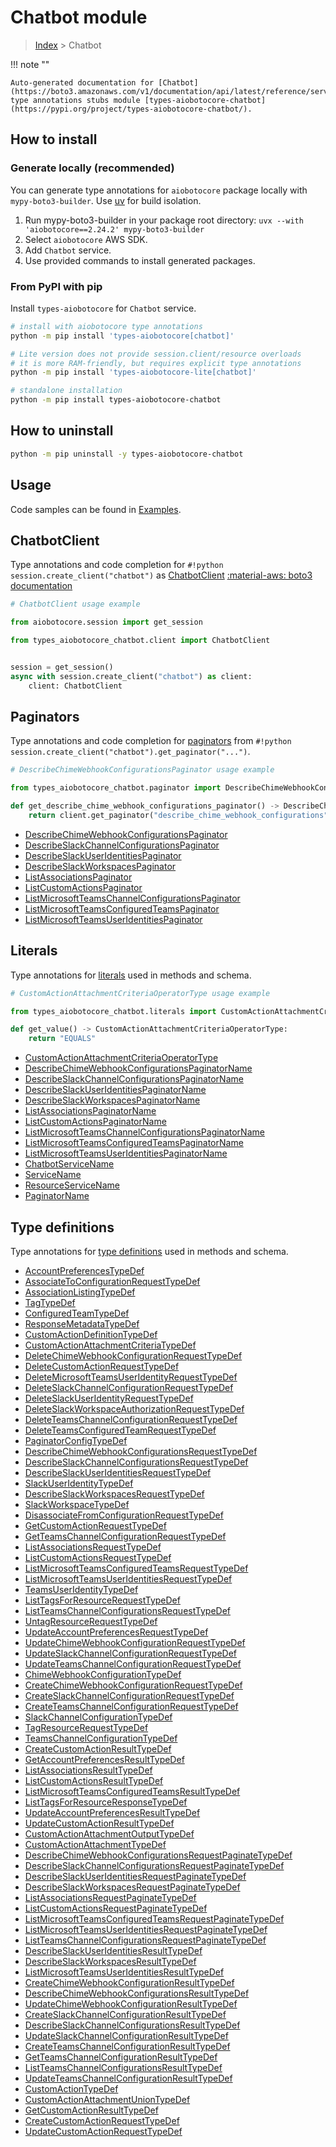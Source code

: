 # Chatbot module

> [Index](../README.md) > Chatbot


!!! note ""

    Auto-generated documentation for [Chatbot](https://boto3.amazonaws.com/v1/documentation/api/latest/reference/services/chatbot.html#chatbot)
    type annotations stubs module [types-aiobotocore-chatbot](https://pypi.org/project/types-aiobotocore-chatbot/).

## How to install

### Generate locally (recommended)

You can generate type annotations for `aiobotocore` package locally with `mypy-boto3-builder`.
Use [uv](https://docs.astral.sh/uv/getting-started/installation/) for build isolation.

1. Run mypy-boto3-builder in your package root directory: `uvx --with 'aiobotocore==2.24.2' mypy-boto3-builder`
1. Select `aiobotocore` AWS SDK.
1. Add `Chatbot` service.
1. Use provided commands to install generated packages.



### From PyPI with pip

Install `types-aiobotocore` for `Chatbot` service.

```bash
# install with aiobotocore type annotations
python -m pip install 'types-aiobotocore[chatbot]'

# Lite version does not provide session.client/resource overloads
# it is more RAM-friendly, but requires explicit type annotations
python -m pip install 'types-aiobotocore-lite[chatbot]'

# standalone installation
python -m pip install types-aiobotocore-chatbot
```



## How to uninstall

```bash
python -m pip uninstall -y types-aiobotocore-chatbot
```

## Usage

Code samples can be found in [Examples](./usage.md).

## ChatbotClient

Type annotations and code completion for  `#!python session.create_client("chatbot")` as [ChatbotClient](./client.md)
[:material-aws: boto3 documentation](https://boto3.amazonaws.com/v1/documentation/api/latest/reference/services/chatbot.html#Chatbot.Client)

```python
# ChatbotClient usage example

from aiobotocore.session import get_session

from types_aiobotocore_chatbot.client import ChatbotClient


session = get_session()
async with session.create_client("chatbot") as client:
    client: ChatbotClient
```


## Paginators

Type annotations and code completion for
[paginators](./paginators.md)
from `#!python session.create_client("chatbot").get_paginator("...")`.

```python
# DescribeChimeWebhookConfigurationsPaginator usage example

from types_aiobotocore_chatbot.paginator import DescribeChimeWebhookConfigurationsPaginator

def get_describe_chime_webhook_configurations_paginator() -> DescribeChimeWebhookConfigurationsPaginator:
    return client.get_paginator("describe_chime_webhook_configurations"))
```

- [DescribeChimeWebhookConfigurationsPaginator](./paginators.md#describechimewebhookconfigurationspaginator)
- [DescribeSlackChannelConfigurationsPaginator](./paginators.md#describeslackchannelconfigurationspaginator)
- [DescribeSlackUserIdentitiesPaginator](./paginators.md#describeslackuseridentitiespaginator)
- [DescribeSlackWorkspacesPaginator](./paginators.md#describeslackworkspacespaginator)
- [ListAssociationsPaginator](./paginators.md#listassociationspaginator)
- [ListCustomActionsPaginator](./paginators.md#listcustomactionspaginator)
- [ListMicrosoftTeamsChannelConfigurationsPaginator](./paginators.md#listmicrosoftteamschannelconfigurationspaginator)
- [ListMicrosoftTeamsConfiguredTeamsPaginator](./paginators.md#listmicrosoftteamsconfiguredteamspaginator)
- [ListMicrosoftTeamsUserIdentitiesPaginator](./paginators.md#listmicrosoftteamsuseridentitiespaginator)








## Literals

Type annotations for [literals](./literals.md) used in methods and schema.

```python
# CustomActionAttachmentCriteriaOperatorType usage example

from types_aiobotocore_chatbot.literals import CustomActionAttachmentCriteriaOperatorType

def get_value() -> CustomActionAttachmentCriteriaOperatorType:
    return "EQUALS"
```

- [CustomActionAttachmentCriteriaOperatorType](./literals.md#customactionattachmentcriteriaoperatortype)
- [DescribeChimeWebhookConfigurationsPaginatorName](./literals.md#describechimewebhookconfigurationspaginatorname)
- [DescribeSlackChannelConfigurationsPaginatorName](./literals.md#describeslackchannelconfigurationspaginatorname)
- [DescribeSlackUserIdentitiesPaginatorName](./literals.md#describeslackuseridentitiespaginatorname)
- [DescribeSlackWorkspacesPaginatorName](./literals.md#describeslackworkspacespaginatorname)
- [ListAssociationsPaginatorName](./literals.md#listassociationspaginatorname)
- [ListCustomActionsPaginatorName](./literals.md#listcustomactionspaginatorname)
- [ListMicrosoftTeamsChannelConfigurationsPaginatorName](./literals.md#listmicrosoftteamschannelconfigurationspaginatorname)
- [ListMicrosoftTeamsConfiguredTeamsPaginatorName](./literals.md#listmicrosoftteamsconfiguredteamspaginatorname)
- [ListMicrosoftTeamsUserIdentitiesPaginatorName](./literals.md#listmicrosoftteamsuseridentitiespaginatorname)
- [ChatbotServiceName](./literals.md#chatbotservicename)
- [ServiceName](./literals.md#servicename)
- [ResourceServiceName](./literals.md#resourceservicename)
- [PaginatorName](./literals.md#paginatorname)




## Type definitions

Type annotations for [type definitions](./type_defs.md) used in methods and schema.

- [AccountPreferencesTypeDef](./type_defs.md#accountpreferencestypedef)
- [AssociateToConfigurationRequestTypeDef](./type_defs.md#associatetoconfigurationrequesttypedef)
- [AssociationListingTypeDef](./type_defs.md#associationlistingtypedef)
- [TagTypeDef](./type_defs.md#tagtypedef)
- [ConfiguredTeamTypeDef](./type_defs.md#configuredteamtypedef)
- [ResponseMetadataTypeDef](./type_defs.md#responsemetadatatypedef)
- [CustomActionDefinitionTypeDef](./type_defs.md#customactiondefinitiontypedef)
- [CustomActionAttachmentCriteriaTypeDef](./type_defs.md#customactionattachmentcriteriatypedef)
- [DeleteChimeWebhookConfigurationRequestTypeDef](./type_defs.md#deletechimewebhookconfigurationrequesttypedef)
- [DeleteCustomActionRequestTypeDef](./type_defs.md#deletecustomactionrequesttypedef)
- [DeleteMicrosoftTeamsUserIdentityRequestTypeDef](./type_defs.md#deletemicrosoftteamsuseridentityrequesttypedef)
- [DeleteSlackChannelConfigurationRequestTypeDef](./type_defs.md#deleteslackchannelconfigurationrequesttypedef)
- [DeleteSlackUserIdentityRequestTypeDef](./type_defs.md#deleteslackuseridentityrequesttypedef)
- [DeleteSlackWorkspaceAuthorizationRequestTypeDef](./type_defs.md#deleteslackworkspaceauthorizationrequesttypedef)
- [DeleteTeamsChannelConfigurationRequestTypeDef](./type_defs.md#deleteteamschannelconfigurationrequesttypedef)
- [DeleteTeamsConfiguredTeamRequestTypeDef](./type_defs.md#deleteteamsconfiguredteamrequesttypedef)
- [PaginatorConfigTypeDef](./type_defs.md#paginatorconfigtypedef)
- [DescribeChimeWebhookConfigurationsRequestTypeDef](./type_defs.md#describechimewebhookconfigurationsrequesttypedef)
- [DescribeSlackChannelConfigurationsRequestTypeDef](./type_defs.md#describeslackchannelconfigurationsrequesttypedef)
- [DescribeSlackUserIdentitiesRequestTypeDef](./type_defs.md#describeslackuseridentitiesrequesttypedef)
- [SlackUserIdentityTypeDef](./type_defs.md#slackuseridentitytypedef)
- [DescribeSlackWorkspacesRequestTypeDef](./type_defs.md#describeslackworkspacesrequesttypedef)
- [SlackWorkspaceTypeDef](./type_defs.md#slackworkspacetypedef)
- [DisassociateFromConfigurationRequestTypeDef](./type_defs.md#disassociatefromconfigurationrequesttypedef)
- [GetCustomActionRequestTypeDef](./type_defs.md#getcustomactionrequesttypedef)
- [GetTeamsChannelConfigurationRequestTypeDef](./type_defs.md#getteamschannelconfigurationrequesttypedef)
- [ListAssociationsRequestTypeDef](./type_defs.md#listassociationsrequesttypedef)
- [ListCustomActionsRequestTypeDef](./type_defs.md#listcustomactionsrequesttypedef)
- [ListMicrosoftTeamsConfiguredTeamsRequestTypeDef](./type_defs.md#listmicrosoftteamsconfiguredteamsrequesttypedef)
- [ListMicrosoftTeamsUserIdentitiesRequestTypeDef](./type_defs.md#listmicrosoftteamsuseridentitiesrequesttypedef)
- [TeamsUserIdentityTypeDef](./type_defs.md#teamsuseridentitytypedef)
- [ListTagsForResourceRequestTypeDef](./type_defs.md#listtagsforresourcerequesttypedef)
- [ListTeamsChannelConfigurationsRequestTypeDef](./type_defs.md#listteamschannelconfigurationsrequesttypedef)
- [UntagResourceRequestTypeDef](./type_defs.md#untagresourcerequesttypedef)
- [UpdateAccountPreferencesRequestTypeDef](./type_defs.md#updateaccountpreferencesrequesttypedef)
- [UpdateChimeWebhookConfigurationRequestTypeDef](./type_defs.md#updatechimewebhookconfigurationrequesttypedef)
- [UpdateSlackChannelConfigurationRequestTypeDef](./type_defs.md#updateslackchannelconfigurationrequesttypedef)
- [UpdateTeamsChannelConfigurationRequestTypeDef](./type_defs.md#updateteamschannelconfigurationrequesttypedef)
- [ChimeWebhookConfigurationTypeDef](./type_defs.md#chimewebhookconfigurationtypedef)
- [CreateChimeWebhookConfigurationRequestTypeDef](./type_defs.md#createchimewebhookconfigurationrequesttypedef)
- [CreateSlackChannelConfigurationRequestTypeDef](./type_defs.md#createslackchannelconfigurationrequesttypedef)
- [CreateTeamsChannelConfigurationRequestTypeDef](./type_defs.md#createteamschannelconfigurationrequesttypedef)
- [SlackChannelConfigurationTypeDef](./type_defs.md#slackchannelconfigurationtypedef)
- [TagResourceRequestTypeDef](./type_defs.md#tagresourcerequesttypedef)
- [TeamsChannelConfigurationTypeDef](./type_defs.md#teamschannelconfigurationtypedef)
- [CreateCustomActionResultTypeDef](./type_defs.md#createcustomactionresulttypedef)
- [GetAccountPreferencesResultTypeDef](./type_defs.md#getaccountpreferencesresulttypedef)
- [ListAssociationsResultTypeDef](./type_defs.md#listassociationsresulttypedef)
- [ListCustomActionsResultTypeDef](./type_defs.md#listcustomactionsresulttypedef)
- [ListMicrosoftTeamsConfiguredTeamsResultTypeDef](./type_defs.md#listmicrosoftteamsconfiguredteamsresulttypedef)
- [ListTagsForResourceResponseTypeDef](./type_defs.md#listtagsforresourceresponsetypedef)
- [UpdateAccountPreferencesResultTypeDef](./type_defs.md#updateaccountpreferencesresulttypedef)
- [UpdateCustomActionResultTypeDef](./type_defs.md#updatecustomactionresulttypedef)
- [CustomActionAttachmentOutputTypeDef](./type_defs.md#customactionattachmentoutputtypedef)
- [CustomActionAttachmentTypeDef](./type_defs.md#customactionattachmenttypedef)
- [DescribeChimeWebhookConfigurationsRequestPaginateTypeDef](./type_defs.md#describechimewebhookconfigurationsrequestpaginatetypedef)
- [DescribeSlackChannelConfigurationsRequestPaginateTypeDef](./type_defs.md#describeslackchannelconfigurationsrequestpaginatetypedef)
- [DescribeSlackUserIdentitiesRequestPaginateTypeDef](./type_defs.md#describeslackuseridentitiesrequestpaginatetypedef)
- [DescribeSlackWorkspacesRequestPaginateTypeDef](./type_defs.md#describeslackworkspacesrequestpaginatetypedef)
- [ListAssociationsRequestPaginateTypeDef](./type_defs.md#listassociationsrequestpaginatetypedef)
- [ListCustomActionsRequestPaginateTypeDef](./type_defs.md#listcustomactionsrequestpaginatetypedef)
- [ListMicrosoftTeamsConfiguredTeamsRequestPaginateTypeDef](./type_defs.md#listmicrosoftteamsconfiguredteamsrequestpaginatetypedef)
- [ListMicrosoftTeamsUserIdentitiesRequestPaginateTypeDef](./type_defs.md#listmicrosoftteamsuseridentitiesrequestpaginatetypedef)
- [ListTeamsChannelConfigurationsRequestPaginateTypeDef](./type_defs.md#listteamschannelconfigurationsrequestpaginatetypedef)
- [DescribeSlackUserIdentitiesResultTypeDef](./type_defs.md#describeslackuseridentitiesresulttypedef)
- [DescribeSlackWorkspacesResultTypeDef](./type_defs.md#describeslackworkspacesresulttypedef)
- [ListMicrosoftTeamsUserIdentitiesResultTypeDef](./type_defs.md#listmicrosoftteamsuseridentitiesresulttypedef)
- [CreateChimeWebhookConfigurationResultTypeDef](./type_defs.md#createchimewebhookconfigurationresulttypedef)
- [DescribeChimeWebhookConfigurationsResultTypeDef](./type_defs.md#describechimewebhookconfigurationsresulttypedef)
- [UpdateChimeWebhookConfigurationResultTypeDef](./type_defs.md#updatechimewebhookconfigurationresulttypedef)
- [CreateSlackChannelConfigurationResultTypeDef](./type_defs.md#createslackchannelconfigurationresulttypedef)
- [DescribeSlackChannelConfigurationsResultTypeDef](./type_defs.md#describeslackchannelconfigurationsresulttypedef)
- [UpdateSlackChannelConfigurationResultTypeDef](./type_defs.md#updateslackchannelconfigurationresulttypedef)
- [CreateTeamsChannelConfigurationResultTypeDef](./type_defs.md#createteamschannelconfigurationresulttypedef)
- [GetTeamsChannelConfigurationResultTypeDef](./type_defs.md#getteamschannelconfigurationresulttypedef)
- [ListTeamsChannelConfigurationsResultTypeDef](./type_defs.md#listteamschannelconfigurationsresulttypedef)
- [UpdateTeamsChannelConfigurationResultTypeDef](./type_defs.md#updateteamschannelconfigurationresulttypedef)
- [CustomActionTypeDef](./type_defs.md#customactiontypedef)
- [CustomActionAttachmentUnionTypeDef](./type_defs.md#customactionattachmentuniontypedef)
- [GetCustomActionResultTypeDef](./type_defs.md#getcustomactionresulttypedef)
- [CreateCustomActionRequestTypeDef](./type_defs.md#createcustomactionrequesttypedef)
- [UpdateCustomActionRequestTypeDef](./type_defs.md#updatecustomactionrequesttypedef)

